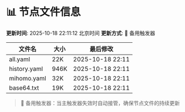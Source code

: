 # 📊 节点文件信息

**更新时间**: 2025-10-18 22:11:12 北京时间
**更新方式**: 🔄 备用触发器

| 文件名 | 大小 | 最后修改 |
|--------|------|----------|
| all.yaml | 22K | 2025-10-18 22:11 |
| history.yaml | 946K | 2025-10-18 22:11 |
| mihomo.yaml | 32K | 2025-10-18 22:11 |
| base64.txt | 19K | 2025-10-18 22:11 |

> 🔄 备用触发器：当主触发器失效时自动接管，确保节点文件的持续更新
